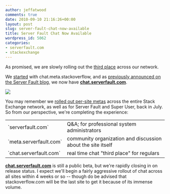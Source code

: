 ```yaml
---
author: jeffatwood
comments: true
date: 2010-09-10 21:16:26+00:00
layout: post
slug: server-fault-chat-now-available
title: Server Fault Chat Now Available
wordpress_id: 5062
categories:
- serverfault.com
- stackexchange
---
```


As promised, we are slowly rolling out the [third place](http://blog.stackoverflow.com/2010/04/do-trilogy-sites-need-a-third-place/) across our network.

We [started](http://blog.stackoverflow.com/2010/08/chat-now-in-public-beta/) with chat.meta.stackoverflow, and as [previously announced on the Server Fault blog](http://blog.serverfault.com/post/1097124976/live-chat-for-server-fault), we now have **[chat.serverfault.com](http://chat.serverfault.com)**.

![](http://blog.stackoverflow.com/wp-content/uploads/chat-rooms-sf-and-meta1.png)

You may remember we [rolled out per-site metas](http://blog.stackoverflow.com/2010/07/new-per-site-metas/) across the entire Stack Exchange network, as well as for Server Fault and Super User, back in July. So from our perspective, we're completing the experience:

<table cellpadding="4" width="600" cellspacing="4" >
<tr >

<td >`serverfault.com`
</td>
<td >Q&A; for professional system administrators
</td>
</tr>
<tr >

<td >`meta.serverfault.com`
</td>
<td >community organization and discussion about the site itself
</td>
</tr>
<tr >

<td >`chat.serverfault.com`
</td>
<td >real time chat "third place" for regulars
</td>
</tr>
</table>

**[chat.serverfault.com](http://chat.serverfault.com)** is still a public beta, but we're rapidly closing in on release status. I expect we'll begin a fairly aggressive rollout of chat across all sites within 4 weeks or so -- though do be advised that stackoverflow.com will be the last site to get it because of its immense volume.
